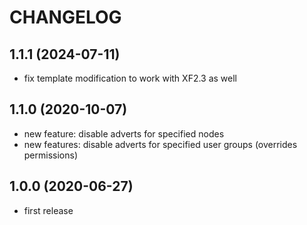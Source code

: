CHANGELOG
=========

1.1.1 (2024-07-11)
------------------

* fix template modification to work with XF2.3 as well

1.1.0 (2020-10-07)
------------------

* new feature: disable adverts for specified nodes
* new features: disable adverts for specified user groups (overrides permissions)

1.0.0 (2020-06-27)
------------------

* first release
